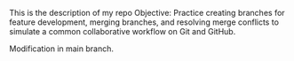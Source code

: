 This is the description of my repo
Objective: Practice creating branches for feature development, merging branches, and resolving merge conflicts to simulate a common collaborative workflow on Git and GitHub.

 Modification in main branch.